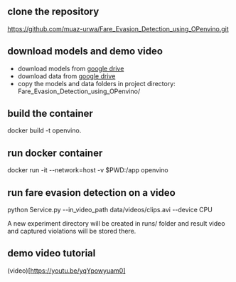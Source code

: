 
## clone the repository
https://github.com/muaz-urwa/Fare_Evasion_Detection_using_OPenvino.git

## download models and demo video

- download models from [google drive](https://drive.google.com/drive/folders/19PTZ7EBu1HPEjtqfXPJPjCyg3D7ANGkM?usp=sharing)
- download data from [google drive](https://drive.google.com/drive/folders/1rNqr1aYlHgu3kEXT7GTaTTpP4uP9xLoR?usp=sharing)
- copy the models and data folders in project directory: Fare_Evasion_Detection_using_OPenvino/

## build the container
docker build -t openvino.

## run docker container
docker run -it --network=host -v $PWD:/app openvino

## run fare evasion detection on a video
python Service.py --in_video_path data/videos/clips.avi --device CPU

A new experiment directory will be created in runs/ folder and result video and captured violations will be stored there.

## demo video tutorial
(video)[https://youtu.be/yqYpowyuam0]





